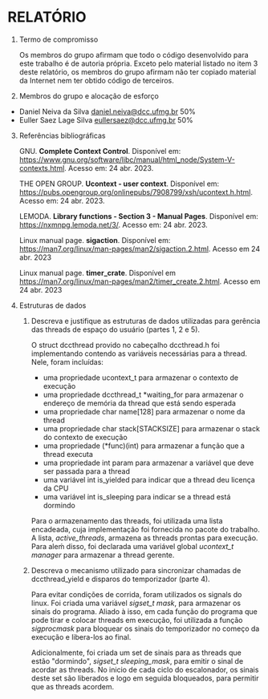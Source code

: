 

# RELATÓRIO

1. Termo de compromisso

   Os membros do grupo afirmam que todo o código desenvolvido para este
 trabalho é de autoria própria.  Exceto pelo material listado no item
 3 deste relatório, os membros do grupo afirmam não ter copiado
 material da Internet nem ter obtido código de terceiros.

2. Membros do grupo e alocação de esforço

  * Daniel Neiva da Silva <daniel.neiva@dcc.ufmg.br> 50%
  * Euller Saez Lage Silva <eullersaez@dcc.ufmg.br> 50%

3. Referências bibliográficas

    GNU.  **Complete Context Control**. Disponível em: https://www.gnu.org/software/libc/manual/html_node/System-V-contexts.html. Acesso em: 24 abr. 2023.
    
    THE OPEN GROUP. **Ucontext - user context**. Disponível em: https://pubs.opengroup.org/onlinepubs/7908799/xsh/ucontext.h.html. Acesso em: 24 abr. 2023.
  
    LEMODA.  **Library functions - Section 3 - Manual Pages**. Disponível em: https://nxmnpg.lemoda.net/3/. Acesso em: 24 abr. 2023.

    Linux manual page. **sigaction**. Disponível em: https://man7.org/linux/man-pages/man2/sigaction.2.html. Acesso em 24 abr. 2023


    Linux manual page. **timer_crate**. Disponível em https://man7.org/linux/man-pages/man2/timer_create.2.html. Acesso em 24 abr. 2023

4. Estruturas de dados

   1. Descreva e justifique as estruturas de dados utilizadas para
     gerência das threads de espaço do usuário (partes 1, 2 e 5).
  
      O struct dccthread provido no cabeçalho dccthread.h foi implementando contendo as variáveis necessárias para a thread. Nele, foram incluídas:
      
      - uma propriedade ucontext_t para armazenar o contexto de execução
      - uma propriedade dccthread_t *waiting_for para armazenar o endereço de memória da thread que está sendo esperada
      - uma propriedade char name[128] para armazenar o nome da thread
      - uma propriedade char stack[STACKSIZE] para armazenar o stack do contexto de execução
      - uma propriedade (*func)(int) para armazenar a função que a thread executa
      - uma propriedade int param para armazenar a variável que deve ser passada para a thread
      - uma variável int is_yielded para indicar que a thread deu licença da CPU
      - uma variável int is_sleeping para indicar se a thread está dormindo

      Para o armazenamento das threads, foi utilizada uma lista encadeada, cuja implementação foi fornecida no pacote do trabalho. A lista, *active_threads*, armazena as threads prontas para execução.
      Para aleḿ disso, foi declarada uma variável global *ucontext_t manager* para armazenar a thread gerente.

   2. Descreva o mecanismo utilizado para sincronizar chamadas de
     dccthread_yield e disparos do temporizador (parte 4).
       
      Para evitar condições de corrida, foram utilizados os signals do linux. Foi criada uma variável *sigset_t mask*, para armazenar os sinais do programa. Aliado à isso, em cada função do programa que pode tirar e colocar threads em execução, foi utilizada a função *sigprocmask* para bloquear os sinais do temporizador no começo da execução e libera-los ao final.

      Adicionalmente, foi criada um set de sinais para as threads que estão "dormindo", *sigset_t sleeping_mask*, para emitir o sinal de acordar as threads. No inicio de cada ciclo do escalonador, os sinais deste set são liberados e logo em seguida bloqueados, para permitir que as threads acordem.
